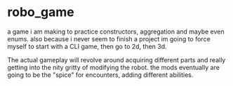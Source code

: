 # robo_game
a game i am making to practice constructors, aggregation and maybe even enums. also because i never seem to finish a project im going to force myself to start with a CLI game, then go to 2d, then 3d.

The actual gameplay will revolve around acquiring different parts and really getting into the nity gritty of modifying the robot. the mods eventually are going to be the "spice" for encounters, adding different abilities.
